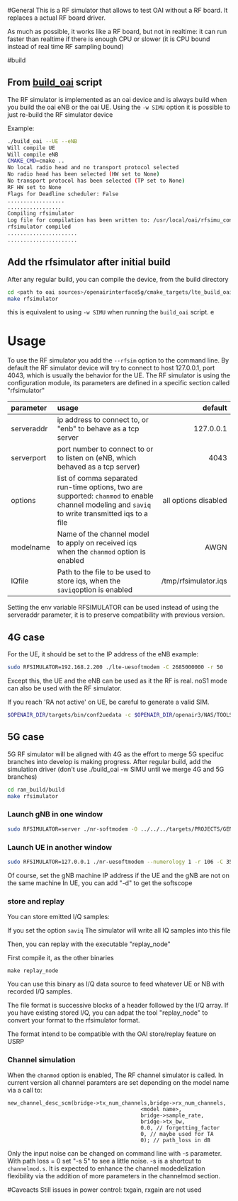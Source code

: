 #General
This is a RF simulator that allows to test OAI without a RF board.
It replaces a actual RF board driver.

As much as possible, it works like a RF board, but not in realtime: it can run faster than realtime if there is enough CPU or slower (it is CPU bound instead of real time RF sampling bound)

#build

## From [build_oai](../../../doc/BUILD.md) script
The RF simulator is implemented as an oai device and is always build when you build the oai eNB or the oai UE.
Using the `-w SIMU` option it is possible to just re-build the RF simulator device 

Example:
```bash
./build_oai --UE --eNB
Will compile UE
Will compile eNB
CMAKE_CMD=cmake ..
No local radio head and no transport protocol selected
No radio head has been selected (HW set to None)
No transport protocol has been selected (TP set to None)
RF HW set to None
Flags for Deadline scheduler: False
..................
.................
Compiling rfsimulator
Log file for compilation has been written to: /usr/local/oai/rfsimu_config/openairinterface5g/cmake_targets/log/rfsimulator.Rel14.txt
rfsimulator compiled
......................
......................
```

## Add the rfsimulator after initial build
After any regular build, you can compile the device, from the build directory
```bash
cd <path to oai sources>/openairinterface5g/cmake_targets/lte_build_oai/build
make rfsimulator
```
this is equivalent to using `-w SIMU` when running the `build_oai` script.
e 

# Usage
To use the RF simulator you add the  `--rfsim` option to the command line. By default the RF simulator device will try to connect to host 127.0.0.1, port 4043, which is usually the behavior for the UE.
The RF simulator is using the configuration module, its parameters are defined in a specific section called "rfsimulator"

| parameter            | usage                                                                                                             | default |
|:---------------------|:------------------------------------------------------------------------------------------------------------------|----:|
| serveraddr           | ip address to connect to, or "enb" to behave as a tcp server                                                      | 127.0.0.1 |
| serverport           | port number to connect to or to listen on (eNB, which behaved as a tcp server)                                    | 4043 |
| options              | list of comma separated run-time options, two are supported: `chanmod` to enable channel modeling and `saviq` to write transmitted iqs to a file | all options disabled  |
| modelname            | Name of the channel model to apply on received iqs when the `chanmod` option is enabled                           | AWGN |
| IQfile               | Path to the file to be used to store iqs, when the `saviq`option is enabled                                       | /tmp/rfsimulator.iqs |
        
Setting the env variable RFSIMULATOR can be used instead of using the serveraddr parameter, it is to preserve compatibility with previous version.

## 4G case
For the UE, it should be set to the IP address of the eNB
example: 
```bash
sudo RFSIMULATOR=192.168.2.200 ./lte-uesoftmodem -C 2685000000 -r 50 
```
Except this, the UE and the eNB can be used as it the RF is real. noS1 mode can also be used with the RF simulator.

If you reach 'RA not active' on UE, be careful to generate a valid SIM. 
```bash
$OPENAIR_DIR/targets/bin/conf2uedata -c $OPENAIR_DIR/openair3/NAS/TOOLS/ue_eurecom_test_sfr.conf -o .
```
## 5G case
5G RF simulator will be aligned with 4G as the effort to merge 5G specifuc branches into develop is making progress.
After regular build, add the simulation driver
(don't use ./build_oai -w SIMU until we merge 4G and 5G branches)
```bash
cd ran_build/build
make rfsimulator
```
### Launch gNB in one window
```bash
sudo RFSIMULATOR=server ./nr-softmodem -O ../../../targets/PROJECTS/GENERIC-LTE-EPC/CONF/gnb.band78.tm1.106PRB.usrpn300.conf --parallel-config PARALLEL_SINGLE_THREAD
```
### Launch UE in another window
```bash
sudo RFSIMULATOR=127.0.0.1 ./nr-uesoftmodem --numerology 1 -r 106 -C 3510000000 
```
Of course, set the gNB machine IP address if the UE and the gNB are not on the same machine
In UE, you can add "-d" to get the softscope

### store and replay

You can store emitted I/Q samples:

If you set the option `saviq`
The simulator will write all IQ samples into this file

Then, you can replay with the executable "replay_node"

First compile it, as the other binaries
```
make replay_node
```
You can use this binary as I/Q data source to feed whatever UE or NB with recorded I/Q samples.

The file format is successive blocks of a header followed by the I/Q array.
If you have existing stored I/Q, you can adpat the tool "replay_node" to convert your format to the rfsimulator format.

The format intend to be compatible with the OAI store/replay feature on USRP

### Channel simulation
When the `chanmod` option is enabled, The RF channel simulator is called.
In current version all channel paramters are set depending on the model name via a call to:
```
new_channel_desc_scm(bridge->tx_num_channels,bridge->rx_num_channels,
                                          <model name>,
                                          bridge->sample_rate,
                                          bridge->tx_bw,
                                          0.0, // forgetting_factor
                                          0, // maybe used for TA
                                          0); // path_loss in dB
```
Only the input noise can be changed on command line with -s parameter.
With path loss = 0 set "-s 5" to see a little noise. -s is a shortcut to `channelmod.s`. It is expected to enhance the channel modedelization flexibility via the addition of more parameters in the channelmod section.

#Caveacts
Still issues in power control: txgain, rxgain are not used
